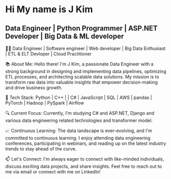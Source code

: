 # Hi My name is J Kim
## Data Engineer | Python Programmer | ASP.NET Developer | Big Data & ML developer
👨‍💻 Data Engineer | Software engineer | Web developer | Big Data Enthusiast | ETL & ELT Devloper | Cloud Practitioner

📚 About Me:
Hello there! I'm J Kim, a passionate Data Engineer with a strong background in designing and implementing data pipelines, optimizing ETL processes, and architecting scalable data solutions. My mission is to transform raw data into valuable insights that empower decision-making and drive business growth.

🔧 Tech Stack:
Python | C++ | | C# | JavaScript | SQL | AWS | pandas | PyTorch | Hadoop | PySpark | Airflow

🔍 Current Focus:
Currently, I'm studying C# and ASP.NET, Django and various data engineering related technologies and transformer model.

📈 Continuous Learning:
The data landscape is ever-evolving, and I'm committed to continuous learning. I enjoy attending data engineering conferences, participating in webinars, and reading up on the latest industry trends to stay ahead of the curve.

📫 Let's Connect:
I'm always eager to connect with like-minded individuals, discuss exciting data projects, and share insights. Feel free to reach out to me via email or connect with me on LinkedIn!

